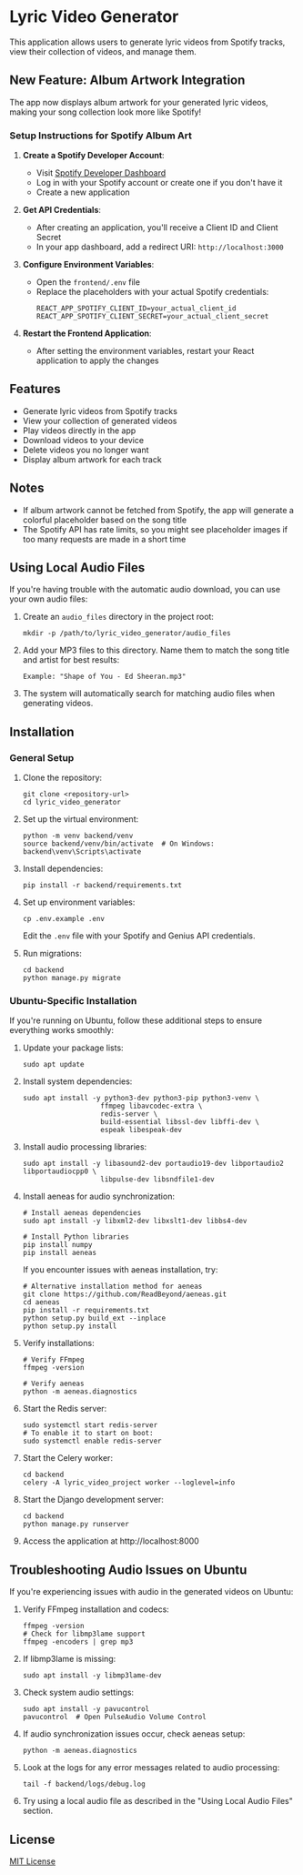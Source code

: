 # Lyric Video Generator

This application allows users to generate lyric videos from Spotify tracks, view their collection of videos, and manage them.

## New Feature: Album Artwork Integration

The app now displays album artwork for your generated lyric videos, making your song collection look more like Spotify!

### Setup Instructions for Spotify Album Art

1. **Create a Spotify Developer Account**:
   - Visit [Spotify Developer Dashboard](https://developer.spotify.com/dashboard/)
   - Log in with your Spotify account or create one if you don't have it
   - Create a new application

2. **Get API Credentials**:
   - After creating an application, you'll receive a Client ID and Client Secret
   - In your app dashboard, add a redirect URI: `http://localhost:3000`

3. **Configure Environment Variables**:
   - Open the `frontend/.env` file
   - Replace the placeholders with your actual Spotify credentials:
     ```
     REACT_APP_SPOTIFY_CLIENT_ID=your_actual_client_id
     REACT_APP_SPOTIFY_CLIENT_SECRET=your_actual_client_secret
     ```

4. **Restart the Frontend Application**:
   - After setting the environment variables, restart your React application to apply the changes

## Features

- Generate lyric videos from Spotify tracks
- View your collection of generated videos
- Play videos directly in the app
- Download videos to your device
- Delete videos you no longer want
- Display album artwork for each track

## Notes

- If album artwork cannot be fetched from Spotify, the app will generate a colorful placeholder based on the song title
- The Spotify API has rate limits, so you might see placeholder images if too many requests are made in a short time

## Using Local Audio Files

If you're having trouble with the automatic audio download, you can use your own audio files:

1. Create an `audio_files` directory in the project root:
   ```
   mkdir -p /path/to/lyric_video_generator/audio_files
   ```

2. Add your MP3 files to this directory. Name them to match the song title and artist for best results:
   ```
   Example: "Shape of You - Ed Sheeran.mp3"
   ```

3. The system will automatically search for matching audio files when generating videos.

## Installation

### General Setup

1. Clone the repository:
   ```
   git clone <repository-url>
   cd lyric_video_generator
   ```

2. Set up the virtual environment:
   ```
   python -m venv backend/venv
   source backend/venv/bin/activate  # On Windows: backend\venv\Scripts\activate
   ```

3. Install dependencies:
   ```
   pip install -r backend/requirements.txt
   ```

4. Set up environment variables:
   ```
   cp .env.example .env
   ```
   Edit the `.env` file with your Spotify and Genius API credentials.

5. Run migrations:
   ```
   cd backend
   python manage.py migrate
   ```

### Ubuntu-Specific Installation

If you're running on Ubuntu, follow these additional steps to ensure everything works smoothly:

1. Update your package lists:
   ```
   sudo apt update
   ```

2. Install system dependencies:
   ```
   sudo apt install -y python3-dev python3-pip python3-venv \
                      ffmpeg libavcodec-extra \
                      redis-server \
                      build-essential libssl-dev libffi-dev \
                      espeak libespeak-dev
   ```

3. Install audio processing libraries:
   ```
   sudo apt install -y libasound2-dev portaudio19-dev libportaudio2 libportaudiocpp0 \
                      libpulse-dev libsndfile1-dev
   ```

4. Install aeneas for audio synchronization:
   ```
   # Install aeneas dependencies
   sudo apt install -y libxml2-dev libxslt1-dev libbs4-dev

   # Install Python libraries
   pip install numpy
   pip install aeneas
   ```

   If you encounter issues with aeneas installation, try:
   ```
   # Alternative installation method for aeneas
   git clone https://github.com/ReadBeyond/aeneas.git
   cd aeneas
   pip install -r requirements.txt
   python setup.py build_ext --inplace
   python setup.py install
   ```

5. Verify installations:
   ```
   # Verify FFmpeg
   ffmpeg -version

   # Verify aeneas
   python -m aeneas.diagnostics
   ```

6. Start the Redis server:
   ```
   sudo systemctl start redis-server
   # To enable it to start on boot:
   sudo systemctl enable redis-server
   ```

7. Start the Celery worker:
   ```
   cd backend
   celery -A lyric_video_project worker --loglevel=info
   ```

8. Start the Django development server:
   ```
   cd backend
   python manage.py runserver
   ```

9. Access the application at http://localhost:8000

## Troubleshooting Audio Issues on Ubuntu

If you're experiencing issues with audio in the generated videos on Ubuntu:

1. Verify FFmpeg installation and codecs:
   ```
   ffmpeg -version
   # Check for libmp3lame support
   ffmpeg -encoders | grep mp3
   ```

2. If libmp3lame is missing:
   ```
   sudo apt install -y libmp3lame-dev
   ```

3. Check system audio settings:
   ```
   sudo apt install -y pavucontrol
   pavucontrol  # Open PulseAudio Volume Control
   ```

4. If audio synchronization issues occur, check aeneas setup:
   ```
   python -m aeneas.diagnostics
   ```

5. Look at the logs for any error messages related to audio processing:
   ```
   tail -f backend/logs/debug.log
   ```

6. Try using a local audio file as described in the "Using Local Audio Files" section.

## License

[MIT License](LICENSE) 